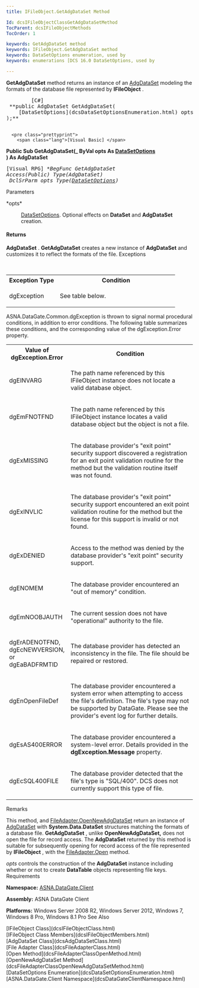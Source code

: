 ```yaml
---
title: IFileObject.GetAdgDataSet Method

Id: dcsIFileObjectClassGetAdgDataSetMethod
TocParent: dcsIFileObjectMethods
TocOrder: 1

keywords: GetAdgDataSet method
keywords: IFileObject.GetAdgDataSet method
keywords: DataSetOptions enumeration, used by
keywords: enumerations [DCS 16.0 DataSetOptions, used by

---
```


**GetAdgDataSet** method returns an instance of an [AdgDataSet](dcsAdgDataSetClass.html) modeling the formats of the database file represented by **IFileObject** .
<pre class="prettyprint">
        <span class="lang">[C#]</span>
 **public AdgDataSet GetAdgDataSet(
    [DataSetOptions](dcsDataSetOptionsEnumeration.html) opts
);** 
      </pre>
      <pre class="prettyprint">
        <span class="lang">[Visual Basic] </span>
 **Public Sub GetAdgDataSet(_
   ByVal opts As [DataSetOptions](dcsDataSetOptionsEnumeration.html)<br /> ) As AdgDataSet** 
      </pre>
      <pre class="prettyprint">
        <span class="lang">[Visual RPG]</span>
 **BegFunc GetAdgDataSet Access(*Public) Type(AdgDataSet)<br />     DclSrParm opts Type([DataSetOptions](dcsDataSetOptionsEnumeration.html))** 
      </pre>

Parameters

<dl>
        <dt>
 *opts* 
        </dt>
        <dd>

[DataSetOptions](dcsDataSetOptionsEnumeration.html). Optional effects on **DataSet** and **AdgDataSet** creation.
</dd>
</dl>

#### Returns
**AdgDataSet** . **GetAdgDataSet** creates a new instance of **AdgDataSet** and customizes it to reflect the formats of the file.
Exceptions

<br />

<table class="dtTABLE" id="table2" style="border-spacing: 0px; x-cell-content-align: Top" cellspacing="0" x-use-null-cells="x-use-null-cells">
          <colgroup span="1">
            <col span="1" style="FONT-WEIGHT: bold; WIDTH: 30%" />
            <col span="1" style="WIDTH: 70%" />
          </colgroup>
          <tr>
            <th colspan="1" rowspan="1">
							Exception Type
						</th>
            <th colspan="1" rowspan="1">
							Condition
						</th>
          </tr>
          <tr>
            <td colspan="1" rowspan="1">

dgException 
</td>
            <td colspan="1" rowspan="1">

See table below. 
</td>
          </tr>
</table>

ASNA.DataGate.Common.dgException is thrown to signal normal procedural conditions, in addition to error conditions. The following table summarizes these conditions, and the corresponding value of the <span>dgException.Error</span> property.
<br />

<table class="dtTABLE" id="table3" style="border-spacing: 0px; x-cell-content-align: Top" cellspacing="0" x-use-null-cells="x-use-null-cells">
          <colgroup span="1">
            <col span="1" style="FONT-WEIGHT: bold; WIDTH: 20%" />
            <col span="1" style="WIDTH: 70%" />
          </colgroup>
          <tr>
            <th colspan="1" rowspan="1">
							Value of dgException.Error
						</th>
            <th colspan="1" rowspan="1">
							Condition
						</th>
          </tr>
          <tr>
            <td colspan="1" rowspan="1">

dgEINVARG 

</td> <td colspan="1" rowspan="1"> <p>The path name referenced by this IFileObject instance does not locate a valid database object. 
</td>
          </tr>
          <tr>
            <td colspan="1" rowspan="1">

dgEmFNOTFND 
</td>
            <td colspan="1" rowspan="1">

The path name referenced by this IFileObject instance locates a valid database object but the object is not a file. 
</td>
          </tr>
          <tr>
            <td colspan="1" rowspan="1">

dgExMISSING 
</td>
            <td colspan="1" rowspan="1">

The database provider's "exit point" security support discovered a registration for an exit point validation routine for the method but the validation routine itself was not found. 
</td>
          </tr>
          <tr>
            <td colspan="1" rowspan="1">

dgExINVLIC 
</td>
            <td colspan="1" rowspan="1">

The database provider's "exit point" security support encountered an exit point validation routine for the method but the license for this support is invalid or not found. 
</td>
          </tr>
          <tr>
            <td colspan="1" rowspan="1">

dgExDENIED 
</td>
            <td colspan="1" rowspan="1">

Access to the method was denied by the database provider's "exit point" security support. 
</td>
          </tr>
          <tr>
            <td colspan="1" rowspan="1">

dgENOMEM 
</td>
            <td colspan="1" rowspan="1">

The database provider encountered an "out of memory" condition. 
</td>
          </tr>
          <tr>
            <td colspan="1" rowspan="1">

dgEmNOOBJAUTH 
</td>
            <td colspan="1" rowspan="1">

The current session does not have "operational" authority to the file. 
</td>
          </tr>
          <tr>
            <td colspan="1" rowspan="1">

dgErADENOTFND, dgEcNEWVERSION, or dgEaBADFRMTID 
</td>
            <td colspan="1" rowspan="1">

The database provider has detected an inconsistency in the file. The file should be repaired or restored. 
</td>
          </tr>
          <tr>
            <td colspan="1" rowspan="1">

dgEnOpenFileDef 
</td>
            <td colspan="1" rowspan="1">

The database provider encountered a system error when attempting to access the file's definition. The file's type may not be supported by DataGate. Please see the provider's event log for further details. 
</td>
          </tr>
          <tr>
            <td colspan="1" rowspan="1">

dgEsAS400ERROR 
</td>
            <td colspan="1" rowspan="1">

The database provider encountered a system-level error. Details provided in the **dgException.Message** property. 
</td>
          </tr>
          <tr>
            <td colspan="1" rowspan="1">

dgEcSQL400FILE 
</td>
            <td colspan="1" rowspan="1">

The database provider detected that the file's type is "SQL/400". DCS does not currently support this type of file. 
</td>
          </tr>
</table>

Remarks

This method, and [FileAdapter.OpenNewAdgDataSet](dcsFileAdapterClassOpenNewAdgDataSetMethod.html) return an instance of [AdgDataSet](dcsAdgDataSetClass.html) with **System.Data.DataSet** structures matching the formats of a database file. **GetAdgDataSet** , unlike **OpenNewAdgDataSet,** does not open the file for record access. The **AdgDataSet** returned by this method is suitable for subsequently opening for record access of the file represented by **IFileObject** , with the [FileAdapter.Open](dcsFileAdapterClassOpenMethod.html) method.

*opts* controls the construction of the **AdgDataSet** instance including whether or not to create **DataTable** objects representing file keys.
Requirements

<span> **Namespace:** [ASNA.DataGate.Client](dcsDataGateClientNamespace.html) </span> 

<span> **Assembly:** ASNA DataGate Client</span> 

<span> **Platforms:** Windows Server 2008 R2, Windows Server 2012, Windows 7, Windows 8 Pro, Windows 8.1 Pro</span> 
See Also

<dl />
      [IFileObject Class](dcsIFileObjectClass.html)
      <br />
      [IFileObject Class Members](dcsIFileObjectMembers.html)
      <br />
      [AdgDataSet Class](dcsAdgDataSetClass.html)
      <br />
      [File Adapter Class](dcsFileAdapterClass.html)
      <br />
      [Open Method](dcsFileAdapterClassOpenMethod.html)
      <br />
      [OpenNewAdgDataSet Method](dcsFileAdapterClassOpenNewAdgDataSetMethod.html)
      <br />
      [DataSetOptions Enumeration](dcsDataSetOptionsEnumeration.html)
      <br />
      [ASNA.DataGate.Client Namespace](dcsDataGateClientNamespace.html)

